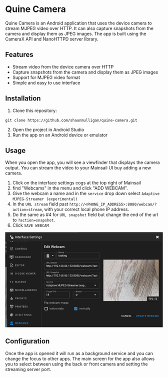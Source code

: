 # Quine Camera
Quine Camera is an Android application that uses the device camera to stream MJPEG video over HTTP. It can also capture snapshots from the camera and display them as JPEG images. The app is built using the CameraX API and NanoHTTPD server library.

## Features
- Stream video from the device camera over HTTP
- Capture snapshots from the camera and display them as JPEG images
- Support for MJPEG video format
- Simple and easy to use interface
## Installation
1. Clone this repository: 
```
git clone https://github.com/shaunmulligan/quine-camera.git
```
2. Open the project in Android Studio
3. Run the app on an Android device or emulator

## Usage
When you open the app, you will see a viewfinder that displays the camera output. You can stream the video to your Mainsail UI buy adding a new camera. 
1. Click on the interface settings cogs at the top right of Mainsail
2. find "Webcams" in the menu and click "ADD WEBCAM".
3. Give the webcam a name and in the `service` drop down select `Adaptive MJPEG-Streamer (experimental)`
4. In the `URL stream` field past `http://<PHONE_IP_ADDRESS>:8080/webcam/?action=stream`, with your correct local phone IP address.
5. Do the same as #4 for `URL snapshot` field but change the end of the url to `?action=snapshot`.
6. Click `SAVE WEBCAM`

![Alt text](images/mainsail-quine-setup.png?raw=true "Mainsail Webcam Setup")

## Configuration
Once the app is opened it will run as a background service and you can change the focus to other apps. The main screen for the app also allows you to select between using the back or front camera and setting the streaming server port.
